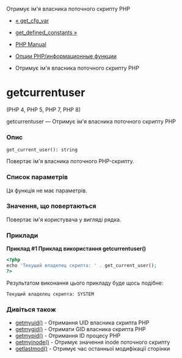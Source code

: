 Отримує ім'я власника поточного скрипту PHP

-   [« get\_cfg\_var](function.get-cfg-var.html)
    
-   [get\_defined\_constants »](function.get-defined-constants.html)
    
-   [PHP Manual](index.html)
    
-   [Опции PHP/информационные функции](ref.info.html)
    
-   Отримує ім'я власника поточного скрипту PHP
    

# getcurrentuser

(PHP 4, PHP 5, PHP 7, PHP 8)

getcurrentuser — Отримує ім'я власника поточного скрипту PHP

### Опис

```methodsynopsis
get_current_user(): string
```

Повертає ім'я власника поточного PHP-скрипту.

### Список параметрів

Ця функція не має параметрів.

### Значення, що повертаються

Повертає ім'я користувача у вигляді рядка.

### Приклади

**Приклад #1 Приклад використання **getcurrentuser()****

```php
<?php
echo 'Текущий владелец скрипта: ' . get_current_user();
?>
```

Результатом виконання цього прикладу буде щось подібне:

```
Текущий владелец скрипта: SYSTEM
```

### Дивіться також

-   [getmyuid()](function.getmyuid.html) - Отримання UID власника скрипта PHP
-   [getmygid()](function.getmygid.html) - Отримати GID власника скрипта PHP
-   [getmypid()](function.getmypid.html) - Отримання ID процесу PHP
-   [getmyinode()](function.getmyinode.html) - Отримує значення inode поточного скрипту
-   [getlastmod()](function.getlastmod.html) - Отримує час останньої модифікації сторінки
